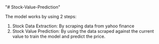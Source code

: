 "# Stock-Value-Prediction" 

The model works by using 2 steps:

1. Stock Data Extraction: By scraping data from yahoo finance
2. Stock Value Prediction: By using the data scraped against the current value to train the model and predict the price.
